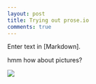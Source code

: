 ```yaml
---
layout: post
title: Trying out prose.io
comments: true
---
```




Enter text in [Markdown]. 

hmm how about pictures?

<img src="https://cdn.pixabay.com/photo/2018/05/01/13/04/sport-3365503_960_720.jpg">